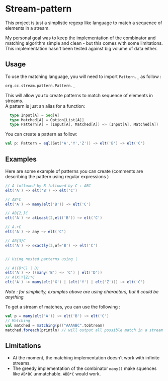 # Stream-pattern

This project is just a simplistic regexp like language to match a sequence of elements in a stream.

My personal goal was to keep the implementation of the combinator and matching algorithm simple and clean - but this comes with some limitations.
This implementation hasn't been tested against big volume of data either.


## Usage

To use the matching language, you will need to import `Pattern._` as follow :
```scala
org.cc.stream.pattern.Pattern._
```

This will allow you to create patterns to match sequence of elements in streams.
<br>
A pattern is just an alias for a function:

```scala
  type Input[A] = Seq[A]
  type Matched[A] = Option[List[A]]
  type Pattern[A] = (Input[A], Matched[A]) => (Input[A], Matched[A])
```

You can create a pattern as follow:
```scala
val p: Pattern = eql(Set('A','Y','Z')) ~> elt('B') ~> elt('C')
```


## Examples
Here are some example of patterns you can create (comments are describing the pattern using regular expressions )

```scala
// A followed by B followed by C : ABC
elt('A') ~> elt('B') ~> elt('C')

// AB*C
elt('A') ~> many(elt('B')) ~> elt('C')

// AB{2,}C
elt('A') ~> atLeast(2,elt('B')) ~> elt('C')

// A.+C
elt('A') ~> any ~> elt('C')

// AB{3}C
elt('A') ~> exactly(3,of='B') ~> elt('C')


// Using nested patterns using |

// A((B*C) | D)
elt('A') ~> ((many('B') ~> 'C') | elt('D'))
// A(X|Y|Z)*C
elt('A') ~> many(elt('X') | (elt('Y') | elt('Z'))) ~> elt('C')
```

_Note : for simplicity, examples above are using characters, but it could be anything._


To get a stream of matches, you can use the following :

```scala
val p = many(elt('A')) ~> elt('B') ~> elt('C')
// Matching
val matched = matching(p)("AAAABC".toStream)
matched.foreach(println) // will output all possible match in a stream : AAAABC, AAABC, AABC, ABC, BC
```


## Limitations

- At the moment, the matching implementation doesn't work with infinite streams.
- The greedy implementation of the combinator `many()` make squences like `AB*BC` unmatchable. `ABB*C` would work.
